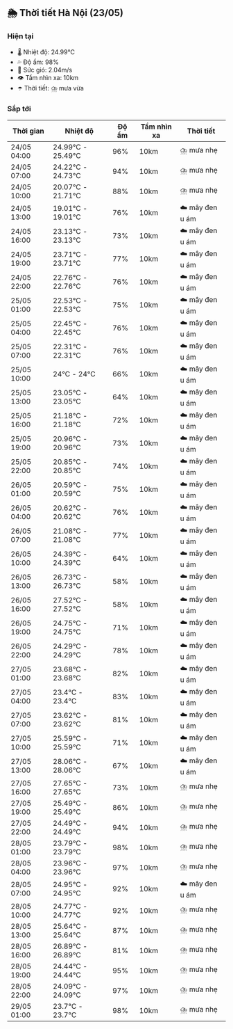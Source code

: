 ## 🌦️ Thời tiết Hà Nội (23/05)

### Hiện tại

- 🌡️ Nhiệt độ: 24.99℃
- 💦 Độ ẩm: 98%
- 💨 Sức gió: 2.04m/s
- 👁️ Tầm nhìn xa: 10km
- ☂️ Thời tiết: ⛈️ mưa vừa

### Sắp tới

| Thời gian | Nhiệt độ | Độ ẩm | Tầm nhìn xa | Thời tiết |
| --- | --- | --- | --- | --- |
| 24/05 04:00 | 24.99℃ - 25.49℃ | 96% | 10km | ⛈️ mưa nhẹ |
| 24/05 07:00 | 24.22℃ - 24.73℃ | 94% | 10km | ⛈️ mưa nhẹ |
| 24/05 10:00 | 20.07℃ - 21.71℃ | 88% | 10km | ⛈️ mưa nhẹ |
| 24/05 13:00 | 19.01℃ - 19.01℃ | 76% | 10km | ☁️ mây đen u ám |
| 24/05 16:00 | 23.13℃ - 23.13℃ | 73% | 10km | ☁️ mây đen u ám |
| 24/05 19:00 | 23.71℃ - 23.71℃ | 77% | 10km | ☁️ mây đen u ám |
| 24/05 22:00 | 22.76℃ - 22.76℃ | 76% | 10km | ☁️ mây đen u ám |
| 25/05 01:00 | 22.53℃ - 22.53℃ | 75% | 10km | ☁️ mây đen u ám |
| 25/05 04:00 | 22.45℃ - 22.45℃ | 76% | 10km | ☁️ mây đen u ám |
| 25/05 07:00 | 22.31℃ - 22.31℃ | 76% | 10km | ☁️ mây đen u ám |
| 25/05 10:00 | 24℃ - 24℃ | 66% | 10km | ☁️ mây đen u ám |
| 25/05 13:00 | 23.05℃ - 23.05℃ | 64% | 10km | ☁️ mây đen u ám |
| 25/05 16:00 | 21.18℃ - 21.18℃ | 72% | 10km | ☁️ mây đen u ám |
| 25/05 19:00 | 20.96℃ - 20.96℃ | 73% | 10km | ☁️ mây đen u ám |
| 25/05 22:00 | 20.85℃ - 20.85℃ | 74% | 10km | ☁️ mây đen u ám |
| 26/05 01:00 | 20.59℃ - 20.59℃ | 75% | 10km | ☁️ mây đen u ám |
| 26/05 04:00 | 20.62℃ - 20.62℃ | 76% | 10km | ☁️ mây đen u ám |
| 26/05 07:00 | 21.08℃ - 21.08℃ | 77% | 10km | ☁️ mây đen u ám |
| 26/05 10:00 | 24.39℃ - 24.39℃ | 64% | 10km | ☁️ mây đen u ám |
| 26/05 13:00 | 26.73℃ - 26.73℃ | 58% | 10km | ☁️ mây đen u ám |
| 26/05 16:00 | 27.52℃ - 27.52℃ | 58% | 10km | ☁️ mây đen u ám |
| 26/05 19:00 | 24.75℃ - 24.75℃ | 71% | 10km | ☁️ mây đen u ám |
| 26/05 22:00 | 24.29℃ - 24.29℃ | 78% | 10km | ☁️ mây đen u ám |
| 27/05 01:00 | 23.68℃ - 23.68℃ | 82% | 10km | ☁️ mây đen u ám |
| 27/05 04:00 | 23.4℃ - 23.4℃ | 83% | 10km | ☁️ mây đen u ám |
| 27/05 07:00 | 23.62℃ - 23.62℃ | 81% | 10km | ☁️ mây đen u ám |
| 27/05 10:00 | 25.59℃ - 25.59℃ | 71% | 10km | ☁️ mây đen u ám |
| 27/05 13:00 | 28.06℃ - 28.06℃ | 67% | 10km | ☁️ mây đen u ám |
| 27/05 16:00 | 27.65℃ - 27.65℃ | 73% | 10km | ⛈️ mưa nhẹ |
| 27/05 19:00 | 25.49℃ - 25.49℃ | 86% | 10km | ⛈️ mưa nhẹ |
| 27/05 22:00 | 24.49℃ - 24.49℃ | 94% | 10km | ⛈️ mưa nhẹ |
| 28/05 01:00 | 23.79℃ - 23.79℃ | 98% | 10km | ⛈️ mưa nhẹ |
| 28/05 04:00 | 23.96℃ - 23.96℃ | 97% | 10km | ⛈️ mưa nhẹ |
| 28/05 07:00 | 24.95℃ - 24.95℃ | 92% | 10km | ☁️ mây đen u ám |
| 28/05 10:00 | 24.77℃ - 24.77℃ | 92% | 10km | ⛈️ mưa nhẹ |
| 28/05 13:00 | 25.64℃ - 25.64℃ | 87% | 10km | ⛈️ mưa nhẹ |
| 28/05 16:00 | 26.89℃ - 26.89℃ | 81% | 10km | ⛈️ mưa nhẹ |
| 28/05 19:00 | 24.44℃ - 24.44℃ | 95% | 10km | ⛈️ mưa nhẹ |
| 28/05 22:00 | 24.09℃ - 24.09℃ | 97% | 10km | ⛈️ mưa nhẹ |
| 29/05 01:00 | 23.7℃ - 23.7℃ | 98% | 10km | ⛈️ mưa nhẹ |
